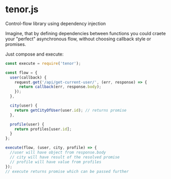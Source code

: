 # tenor.js
Control-flow library using dependency injection 

Imagine, that by defining dependencies between functions you could craete your "perfect" asynchronous flow, without choosing callback style or promises.

Just compose and execute:

```javascript
const execute = require('tenor');

const flow = {
  user(callback) {
    request.get('/api/get-current-user/', (err, response) => {
      return callback(err, response.body);
    });
  },

  city(user) {
    return getCityOfUser(user.id); // returns promise
  },

  profile(user) {
    return profiles[user.id];
  }
};

execute(flow, (user, city, profile) => {
  //user will have object from response.body
  // city will have result of the resolved promise
  // profile will have value from profiles
});
// execute returns promise which can be passed further
```

